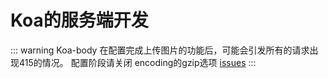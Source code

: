 # Koa的服务端开发
::: warning 
Koa-body 在配置完成上传图片的功能后，可能会引发所有的请求出现415的情况。
配置阶段请关闭 encoding的gzip选项
[issues](https://github.com/koajs/koa-body/issues/185)
:::
